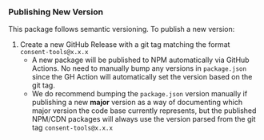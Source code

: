 ### Publishing New Version

This package follows semantic versioning. To publish a new version:

1. Create a new GitHub Release with a git tag matching the format `consent-tools@x.x.x`
   - A new package will be published to NPM automatically via GitHub Actions. No need to manually bump any versions in `package.json` since the GH Action will automatically set the version based on the git tag.
   - We do recommend bumping the `package.json` version manually if publishing a new **major** version as a way of documenting which major version the code base currently represents, but the published NPM/CDN packages will always use the version parsed from the git tag `consent-tools@x.x.x`
